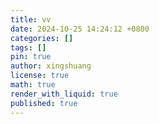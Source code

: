```yaml
---
title: vv
date: 2024-10-25 14:24:12 +0800
categories: []
tags: []
pin: true
author: xingshuang
license: true
math: true
render_with_liquid: true
published: true
---
```


